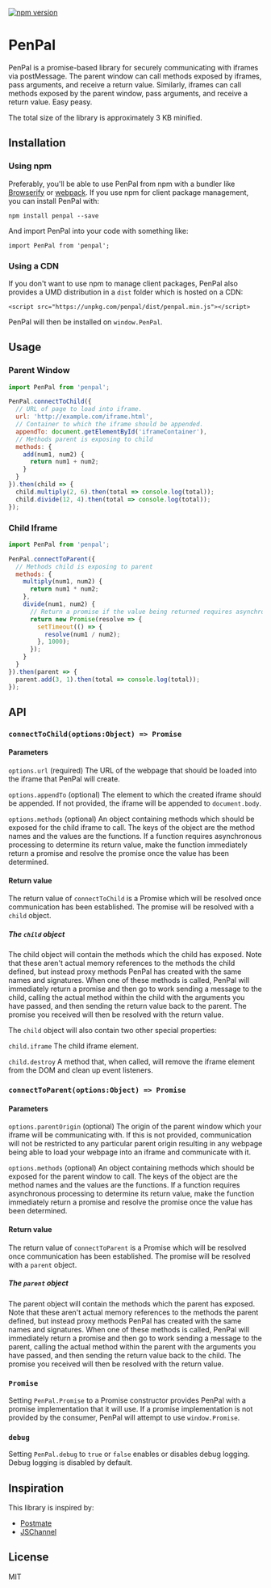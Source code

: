 [![npm version](https://badge.fury.io/js/penpal.svg)](https://badge.fury.io/js/penpal)

# PenPal

PenPal is a promise-based library for securely communicating with iframes via postMessage. The parent window can call methods exposed by iframes, pass arguments, and receive a return value. Similarly, iframes can call methods exposed by the parent window, pass arguments, and receive a return value. Easy peasy.

The total size of the library is approximately 3 KB minified.

## Installation

### Using npm

Preferably, you'll be able to use PenPal from npm with a bundler like [Browserify](http://browserify.org/) or [webpack](https://webpack.github.io/). If you use npm for client package management, you can install PenPal with:

`npm install penpal --save`

And import PenPal into your code with something like:

`import PenPal from 'penpal';`

### Using a CDN

If you don't want to use npm to manage client packages, PenPal also provides a UMD distribution in a `dist` folder which is hosted on a CDN:

`<script src="https://unpkg.com/penpal/dist/penpal.min.js"></script>`

PenPal will then be installed on `window.PenPal`.

## Usage

### Parent Window

```javascript
import PenPal from 'penpal';

PenPal.connectToChild({
  // URL of page to load into iframe.
  url: 'http://example.com/iframe.html',
  // Container to which the iframe should be appended.
  appendTo: document.getElementById('iframeContainer'),
  // Methods parent is exposing to child
  methods: {
    add(num1, num2) {
      return num1 + num2;
    }
  }
}).then(child => {
  child.multiply(2, 6).then(total => console.log(total));
  child.divide(12, 4).then(total => console.log(total));
});
```

### Child Iframe

```javascript
import PenPal from 'penpal';

PenPal.connectToParent({
  // Methods child is exposing to parent
  methods: {
    multiply(num1, num2) {
      return num1 * num2;
    },
    divide(num1, num2) {
      // Return a promise if the value being returned requires asynchronous processing.
      return new Promise(resolve => {
        setTimeout(() => {
          resolve(num1 / num2);
        }, 1000);
      });
    }
  }
}).then(parent => {
  parent.add(3, 1).then(total => console.log(total));
});
```

## API

### `connectToChild(options:Object) => Promise`

#### Parameters

`options.url` (required) The URL of the webpage that should be loaded into the iframe that PenPal will create.

`options.appendTo` (optional) The element to which the created iframe should be appended. If not provided, the iframe will be appended to `document.body`.

`options.methods` (optional) An object containing methods which should be exposed for the child iframe to call. The keys of the object are the method names and the values are the functions. If a function requires asynchronous processing to determine its return value, make the function immediately return a promise and resolve the promise once the value has been determined.

#### Return value

The return value of `connectToChild` is a Promise which will be resolved once communication has been established. The promise will be resolved with a `child` object.

##### The `child` object

The child object will contain the methods which the child has exposed. Note that these aren't actual memory references to the methods the child defined, but instead proxy methods PenPal has created with the same names and signatures. When one of these methods is called, PenPal will immediately return a promise and then go to work sending a message to the child, calling the actual method within the child with the arguments you have passed, and then sending the return value back to the parent. The promise you received will then be resolved with the return value.

The `child` object will also contain two other special properties:

`child.iframe` The child iframe element.

`child.destroy` A method that, when called, will remove the iframe element from the DOM and clean up event listeners.

### `connectToParent(options:Object) => Promise`

#### Parameters

`options.parentOrigin` (optional) The origin of the parent window which your iframe will be communicating with. If this is not provided, communication will not be restricted to any particular parent origin resulting in any webpage being able to load your webpage into an iframe and communicate with it.

`options.methods` (optional) An object containing methods which should be exposed for the parent window to call. The keys of the object are the method names and the values are the functions. If a function requires asynchronous processing to determine its return value, make the function immediately return a promise and resolve the promise once the value has been determined.

#### Return value

The return value of `connectToParent` is a Promise which will be resolved once communication has been established. The promise will be resolved with a `parent` object.

##### The `parent` object

The parent object will contain the methods which the parent has exposed. Note that these aren't actual memory references to the methods the parent defined, but instead proxy methods PenPal has created with the same names and signatures. When one of these methods is called, PenPal will immediately return a promise and then go to work sending a message to the parent, calling the actual method within the parent with the arguments you have passed, and then sending the return value back to the child. The promise you received will then be resolved with the return value.

### `Promise`

Setting `PenPal.Promise` to a Promise constructor provides PenPal with a promise implementation that it will use. If a promise implementation is not provided by the consumer, PenPal will attempt to use `window.Promise`.

### `debug`

Setting `PenPal.debug` to `true` or `false` enables or disables debug logging. Debug logging is disabled by default.

## Inspiration

This library is inspired by:

* [Postmate](https://github.com/dollarshaveclub/postmate)
* [JSChannel](https://github.com/mozilla/jschannel)

## License

MIT
